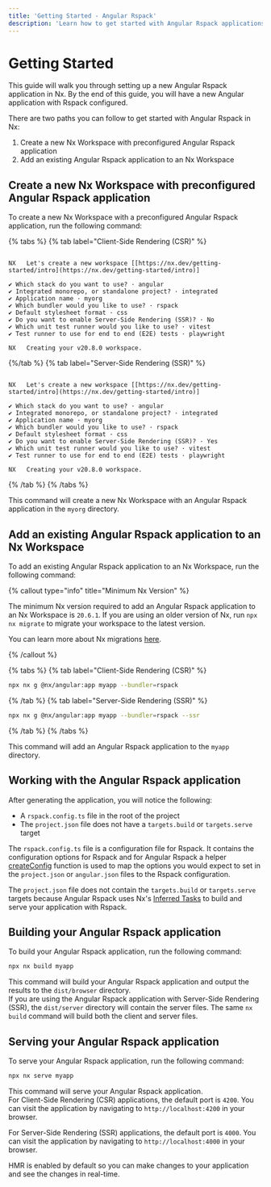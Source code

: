 ```yaml
---
title: 'Getting Started - Angular Rspack'
description: 'Learn how to get started with Angular Rspack applications in Nx.'
---
```


# Getting Started

This guide will walk you through setting up a new Angular Rspack application in Nx. By the end of this guide, you will have a new Angular application with Rspack configured.

There are two paths you can follow to get started with Angular Rspack in Nx:

1. Create a new Nx Workspace with preconfigured Angular Rspack application
2. Add an existing Angular Rspack application to an Nx Workspace

## Create a new Nx Workspace with preconfigured Angular Rspack application

To create a new Nx Workspace with a preconfigured Angular Rspack application, run the following command:

{% tabs %}
{% tab label="Client-Side Rendering (CSR)" %}

```{% command="npx create-nx-workspace myorg" path="~/" %} {% highlightLines=[7,9] %}

NX   Let's create a new workspace [[https://nx.dev/getting-started/intro](https://nx.dev/getting-started/intro)]

✔ Which stack do you want to use? · angular
✔ Integrated monorepo, or standalone project? · integrated
✔ Application name · myorg
✔ Which bundler would you like to use? · rspack
✔ Default stylesheet format · css
✔ Do you want to enable Server-Side Rendering (SSR)? · No
✔ Which unit test runner would you like to use? · vitest
✔ Test runner to use for end to end (E2E) tests · playwright

NX   Creating your v20.8.0 workspace.

```

{%/tab %}
{% tab label="Server-Side Rendering (SSR)" %}

```{% command="npx create-nx-workspace myorg" path="~/" %} {% highlightLines=[7,9] %}

NX   Let's create a new workspace [[https://nx.dev/getting-started/intro](https://nx.dev/getting-started/intro)]

✔ Which stack do you want to use? · angular
✔ Integrated monorepo, or standalone project? · integrated
✔ Application name · myorg
✔ Which bundler would you like to use? · rspack
✔ Default stylesheet format · css
✔ Do you want to enable Server-Side Rendering (SSR)? · Yes
✔ Which unit test runner would you like to use? · vitest
✔ Test runner to use for end to end (E2E) tests · playwright

NX   Creating your v20.8.0 workspace.

```

{% /tab %}
{% /tabs %}

This command will create a new Nx Workspace with an Angular Rspack application in the `myorg` directory.

## Add an existing Angular Rspack application to an Nx Workspace

To add an existing Angular Rspack application to an Nx Workspace, run the following command:

{% callout type="info" title="Minimum Nx Version" %}

The minimum Nx version required to add an Angular Rspack application to an Nx Workspace is `20.6.1`.
If you are using an older version of Nx, run `npx nx migrate` to migrate your workspace to the latest version.

You can learn more about Nx migrations [here](/features/automate-updating-dependencies).

{% /callout %}

{% tabs %}
{% tab label="Client-Side Rendering (CSR)" %}

```bash
npx nx g @nx/angular:app myapp --bundler=rspack
```

{% /tab %}
{% tab label="Server-Side Rendering (SSR)" %}

```bash
npx nx g @nx/angular:app myapp --bundler=rspack --ssr
```

{% /tab %}
{% /tabs %}

This command will add an Angular Rspack application to the `myapp` directory.

## Working with the Angular Rspack application

After generating the application, you will notice the following:

- A `rspack.config.ts` file in the root of the project
- The `project.json` file does not have a `targets.build` or `targets.serve` target

The `rspack.config.ts` file is a configuration file for Rspack. It contains the configuration options for Rspack and for Angular Rspack a helper [createConfig](/technologies/angular/angular-rspack/api/create-config)
function is used to map the options you would expect to set in the `project.json` or `angular.json` files to the Rspack configuration.

The `project.json` file does not contain the `targets.build` or `targets.serve` targets because Angular Rspack uses Nx's [Inferred Tasks](concepts/inferred-tasks) to build and serve your application with Rspack.

## Building your Angular Rspack application

To build your Angular Rspack application, run the following command:

```bash
npx nx build myapp
```

This command will build your Angular Rspack application and output the results to the `dist/browser` directory.  
If you are using the Angular Rspack application with Server-Side Rendering (SSR), the `dist/server` directory will contain the server files. The same `nx build` command will build both the client and server files.

## Serving your Angular Rspack application

To serve your Angular Rspack application, run the following command:

```bash
npx nx serve myapp
```

This command will serve your Angular Rspack application.  
For Client-Side Rendering (CSR) applications, the default port is `4200`. You can visit the application by navigating to `http://localhost:4200` in your browser.

For Server-Side Rendering (SSR) applications, the default port is `4000`. You can visit the application by navigating to `http://localhost:4000` in your browser.

HMR is enabled by default so you can make changes to your application and see the changes in real-time.
